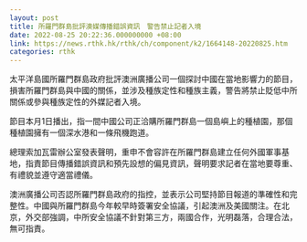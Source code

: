 ```yaml
---
layout: post
title: 所羅門群島批評澳媒傳播錯誤資訊　警告禁止記者入境
date: 2022-08-25 20:22:36.000000000 +08:00
link: https://news.rthk.hk/rthk/ch/component/k2/1664148-20220825.htm
categories: rthk
---
```


太平洋島國所羅門群島政府批評澳洲廣播公司一個探討中國在當地影響力的節目，損害所羅門群島與中國的關係，並涉及種族定性和種族主義，警告將禁止貶低中所關係或參與種族定性的外媒記者入境。

節目本月1日播出，指一間中國公司正洽購所羅門群島一個島嶼上的種植園，那個種植園擁有一個深水港和一條飛機跑道。

總理索加瓦雷辦公室發表聲明，重申不會容許在所羅門群島建立任何外國軍事基地，指責節目傳播錯誤資訊和預先設想的偏見資訊，聲明要求記者在當地要尊重、有禮貌並遵守適當禮儀。

澳洲廣播公司否認所羅門群島政府的指控，並表示公司堅持節目報道的準確性和完整性。中國與所羅門群島今年較早時簽署安全協議，引起澳洲及美國關注。在北京，外交部強調，中所安全協議不針對第三方，兩國合作，光明磊落，合理合法，無可指責。
